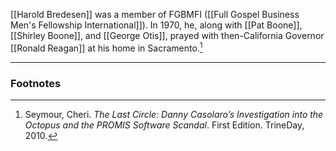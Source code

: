 [[Harold Bredesen]] was a member of FGBMFI ([[Full Gospel Business Men's Fellowship International]]). In 1970, he, along with [[Pat Boone]], [[Shirley Boone]], and [[George Otis]], prayed with then-California Governor [[Ronald Reagan]] at his home in Sacramento.[^1]

---
### Footnotes

[^1]: Seymour, Cheri. *The Last Circle: Danny Casolaro’s Investigation into the Octopus and the PROMIS Software Scandal*. First Edition. TrineDay, 2010.